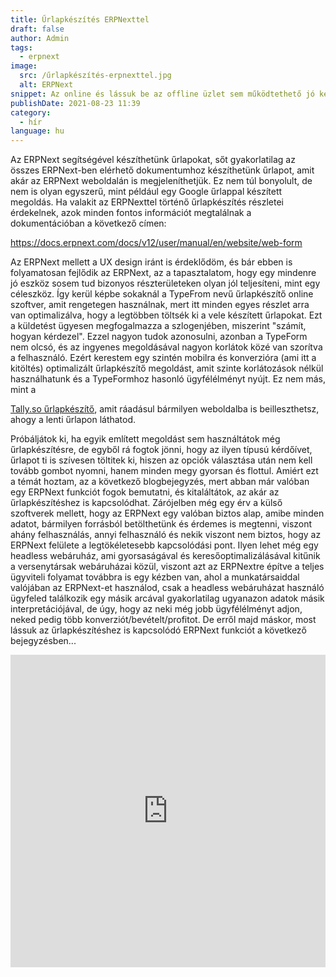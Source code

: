 ```yaml
---
title: Űrlapkészítés ERPNexttel
draft: false
author: Admin
tags:
  - erpnext
image:
  src: /űrlapkészítés-erpnexttel.jpg
  alt: ERPNext
snippet: Az online és lássuk be az offline üzlet sem működtethető jó kérdések megfogalmazása nélkül. Erre számtalan lehetőségünk van.
publishDate: 2021-08-23 11:39
category:
  - hír
language: hu
---
```


Az ERPNext segítségével készíthetünk űrlapokat, sőt gyakorlatilag az összes ERPNext-ben elérhető dokumentumhoz készíthetünk űrlapot, amit akár az ERPNext weboldalán is megjeleníthetjük. Ez nem túl bonyolult, de nem is olyan egyszerű, mint például egy Google űrlappal készített megoldás. Ha valakit az ERPNexttel történő űrlapkészítés részletei érdekelnek, azok minden fontos információt megtalálnak a dokumentációban a következő címen:

<a href="https://docs.erpnext.com/docs/v12/user/manual/en/website/web-form">https://docs.erpnext.com/docs/v12/user/manual/en/website/web-form</a>

<p>Az ERPNext mellett a UX design iránt is érdeklődöm, és bár ebben is folyamatosan fejlődik az ERPNext, az a tapasztalatom, hogy egy mindenre jó eszköz sosem tud bizonyos részterületeken olyan jól teljesíteni, mint egy céleszköz. Így kerül képbe sokaknál a TypeFrom nevű űrlapkészítő online szoftver, amit rengetegen használnak, mert itt minden egyes részlet arra van optimalizálva, hogy a legtöbben töltsék ki a vele készített űrlapokat. Ezt a küldetést ügyesen megfogalmazza a szlogenjében, miszerint "számít, hogyan kérdezel". Ezzel nagyon tudok azonosulni, azonban a TypeForm nem olcsó, és az ingyenes megoldásával nagyon korlátok közé van szorítva a felhasználó. Ezért kerestem egy szintén mobilra és konverzióra (ami itt a kitöltés) optimalizált űrlapkészítő megoldást, amit szinte korlátozások nélkül használhatunk és a TypeFormhoz hasonló ügyfélélményt nyújt. Ez nem más, mint a</p>

<a href="https://tally.so/?ref=monolithon">Tally.so űrlapkészítő</a>, amit ráadásul bármilyen weboldalba is beilleszthetsz, ahogy a lenti űrlapon láthatod.

Próbáljátok ki, ha egyik említett megoldást sem használtátok még űrlapkészítésre, de egyből rá fogtok jönni, hogy az ilyen típusú kérdőívet, űrlapot ti is szívesen töltitek ki, hiszen az opciók választása után nem kell tovább gombot nyomni, hanem minden megy gyorsan és flottul. Amiért ezt a témát hoztam, az a következő blogbejegyzés, mert abban már valóban egy ERPNext funkciót fogok bemutatni, és kitaláltátok, az akár az űrlapkészítéshez is kapcsolódhat. Zárójelben még egy érv a külső szoftverek mellett, hogy az ERPNext egy valóban biztos alap, amibe minden adatot, bármilyen forrásból betölthetünk és érdemes is megtenni, viszont ahány felhasználás, annyi felhasználó és nekik viszont nem biztos, hogy az ERPNext felülete a legtökéletesebb kapcsolódási pont. Ilyen lehet még egy headless webáruház, ami gyorsaságával és keresőoptimalizálásával kitűnik a versenytársak webáruházai közül, viszont azt az ERPNextre építve a teljes ügyviteli folyamat továbbra is egy kézben van, ahol a munkatársaiddal valójában az ERPNext-et használod, csak a headless webáruházat használó ügyfeled találkozik egy másik arcával gyakorlatilag ugyanazon adatok másik interpretációjával, de úgy, hogy az neki még jobb ügyfélélményt adjon, neked pedig több konverziót/bevételt/profitot. De erről majd máskor, most lássuk az űrlapkészítéshez is kapcsolódó ERPNext funkciót a következő bejegyzésben...

<iframe src="https://tally.so/embed/nPAj5m?hideTitle=1" width="100%" height="500" frameborder="0" marginheight="0" marginwidth="0" title="ERPNext kérdőív"></iframe>
